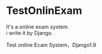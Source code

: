 # TestOnlinExam  
It's a online exam system.  
i write it by Django.  

Test online Ecam System，Django1.9
